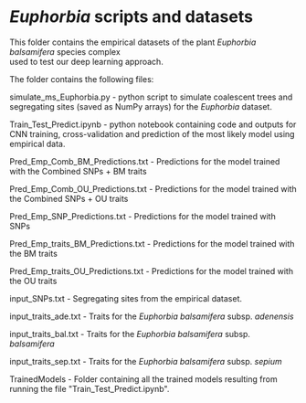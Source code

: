# ***Euphorbia* scripts and datasets**
This folder contains the empirical datasets of the plant *Euphorbia balsamifera* species complex  
used to test our deep learning approach. 

The folder contains the following files:

simulate_ms_Euphorbia.py - python script to simulate coalescent trees and segregating sites (saved as NumPy arrays)
for the *Euphorbia* dataset.

Train_Test_Predict.ipynb -  python notebook containing code and outputs for CNN training, cross-validation 
and prediction of the most likely model using empirical data.

Pred_Emp_Comb_BM_Predictions.txt - Predictions for the model trained with the Combined SNPs + BM traits

Pred_Emp_Comb_OU_Predictions.txt - Predictions for the model trained with the Combined SNPs + OU traits

Pred_Emp_SNP_Predictions.txt - Predictions for the model trained with SNPs

Pred_Emp_traits_BM_Predictions.txt - Predictions for the model trained with the BM traits

Pred_Emp_traits_OU_Predictions.txt - Predictions for the model trained with the OU traits

input_SNPs.txt - Segregating sites from the empirical dataset.

input_traits_ade.txt - Traits for the *Euphorbia balsamifera* subsp. *adenensis*

input_traits_bal.txt - Traits for the *Euphorbia balsamifera* subsp. *balsamifera*

input_traits_sep.txt - Traits for the *Euphorbia balsamifera* subsp. *sepium*

TrainedModels - Folder containing all the trained models resulting from running the file "Train_Test_Predict.ipynb".
